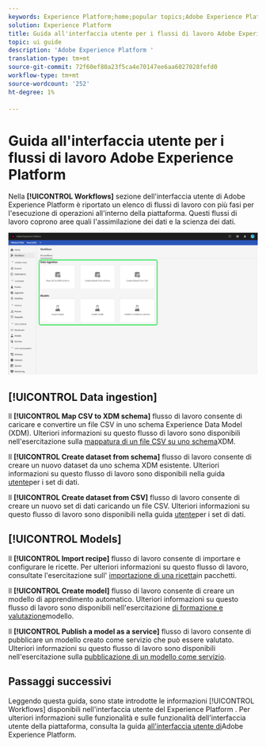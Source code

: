 ```yaml
---
keywords: Experience Platform;home;popular topics;Adobe Experience Platform;user guide;ui guide;workflows ui guide;workflows;workflows user guide;
solution: Experience Platform
title: Guida all'interfaccia utente per i flussi di lavoro Adobe Experience Platform
topic: ui guide
description: 'Adobe Experience Platform '
translation-type: tm+mt
source-git-commit: 72f60ef80a23f5ca4e70147ee6aa6027028fefd0
workflow-type: tm+mt
source-wordcount: '252'
ht-degree: 1%

---
```



# Guida all&#39;interfaccia utente per i flussi di lavoro Adobe Experience Platform

Nella **[!UICONTROL Workflows]** sezione dell&#39;interfaccia utente di Adobe Experience Platform è riportato un elenco di flussi di lavoro con più fasi per l&#39;esecuzione di operazioni all&#39;interno della piattaforma. Questi flussi di lavoro coprono aree quali l&#39;assimilazione dei dati e la scienza dei dati.

![workflow](./images/workflows/workflows.png)

## [!UICONTROL Data ingestion]

Il **[!UICONTROL Map CSV to XDM schema]** flusso di lavoro consente di caricare e convertire un file CSV in uno schema Experience Data Model (XDM). Ulteriori informazioni su questo flusso di lavoro sono disponibili nell&#39;esercitazione sulla [mappatura di un file CSV su uno schema](../ingestion/tutorials/map-a-csv-file.md)XDM.

Il **[!UICONTROL Create dataset from schema]** flusso di lavoro consente di creare un nuovo dataset da uno schema XDM esistente. Ulteriori informazioni su questo flusso di lavoro sono disponibili nella guida [utente](../catalog/datasets/user-guide.md#schema)per i set di dati.

Il **[!UICONTROL Create dataset from CSV]** flusso di lavoro consente di creare un nuovo set di dati caricando un file CSV. Ulteriori informazioni su questo flusso di lavoro sono disponibili nella guida [utente](../catalog/datasets/user-guide.md#csv)per i set di dati.

## [!UICONTROL Models]

Il **[!UICONTROL Import recipe]** flusso di lavoro consente di importare e configurare le ricette. Per ulteriori informazioni su questo flusso di lavoro, consultate l&#39;esercitazione sull&#39; [importazione di una ricetta](../data-science-workspace/models-recipes/import-packaged-recipe-ui.md)in pacchetti.

Il **[!UICONTROL Create model]** flusso di lavoro consente di creare un modello di apprendimento automatico. Ulteriori informazioni su questo flusso di lavoro sono disponibili nell&#39;esercitazione [di formazione e valutazione](../data-science-workspace/models-recipes/train-evaluate-model-ui.md)modello.

Il **[!UICONTROL Publish a model as a service]** flusso di lavoro consente di pubblicare un modello creato come servizio che può essere valutato. Ulteriori informazioni su questo flusso di lavoro sono disponibili nell&#39;esercitazione sulla [pubblicazione di un modello come servizio](../data-science-workspace/models-recipes/publish-model-service-ui.md).

## Passaggi successivi

Leggendo questa guida, sono state introdotte le informazioni [!UICONTROL Workflows] disponibili nell&#39;interfaccia utente del Experience Platform . Per ulteriori informazioni sulle funzionalità e sulle funzionalità dell&#39;interfaccia utente della piattaforma, consulta la guida [all&#39;interfaccia utente di](ui-guide.md)Adobe Experience Platform.